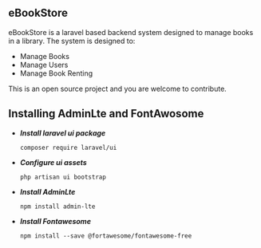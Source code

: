 ## eBookStore

eBookStore is a laravel based backend system designed to manage books in a library. The system is designed to:

- Manage Books
- Manage Users
- Manage Book Renting

This is an open source project and you are welcome to contribute.

## Installing AdminLte and FontAwosome

* ***Install laravel ui package***

    `composer require laravel/ui`

* ***Configure ui assets***

    `php artisan ui bootstrap`

* ***Install AdminLte***

    `npm install admin-lte`

* ***Install Fontawesome***

    `npm install --save @fortawesome/fontawesome-free`

